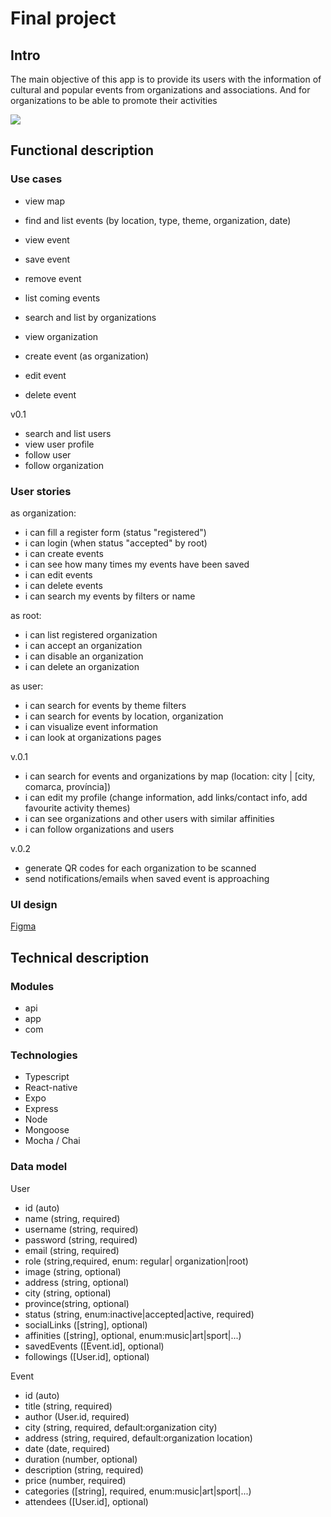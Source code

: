 # Final project

## Intro
The main objective of this app is to provide its users with the information of cultural and popular events from organizations and associations. And for organizations to be able to promote their activities

![](https://media.giphy.com/media/bVcpc4QFNUxkOfCw0E/giphy.gif?cid=790b7611pfkhlontxh9tfrgq291f8sldk4ylh5rqejl0ilfb&ep=v1_gifs_search&rid=giphy.gif&ct=g)

## Functional description

### Use cases

- view map
- find and list events (by location, type, theme, organization, date)
- view event
- save event
- remove event
- list coming events

- search and list by organizations 
- view organization

- create event (as organization)
- edit event
- delete event

v0.1
- search and list users
- view user profile
- follow user
- follow organization


### User stories
as organization:
- i can fill a register form (status "registered")
- i can login (when status "accepted" by root) 
- i can create events
- i can see how many times my events have been saved
- i can edit events
- i can delete events
- i can search my events by filters or name

as root:
- i can list registered organization
- i can accept an organization
- i can disable an organization
- i can delete an organization

as user:
- i can search for events by theme filters
- i can search for events by location, organization
- i can visualize event information
- i can look at organizations pages



v.0.1
- i can search for events and organizations by map (location: city | [city, comarca, província])
- i can edit my profile (change information, add links/contact info, add favourite activity themes)
- i can see organizations and other users with similar affinities
- i can follow organizations and users

v.0.2
- generate QR codes for each organization to be scanned
- send notifications/emails when saved event is approaching

### UI design
[Figma](https://www.figma.com/design/ysEOMIDvNCjH4jZNjZeWKx/Untitled?node-id=1-2)

## Technical description

### Modules
- api
- app
- com

### Technologies
- Typescript
- React-native
- Expo
- Express
- Node
- Mongoose
- Mocha / Chai


### Data model

User
- id (auto)
- name (string, required)
- username (string, required)
- password (string, required)
- email (string, required)
- role (string,required, enum: regular| organization|root)
- image (string, optional)
- address (string, optional)
- city (string, optional)
- province(string, optional)
- status (string, enum:inactive|accepted|active, required)
- socialLinks ([string], optional)
- affinities ([string], optional, enum:music|art|sport|...)
- savedEvents ([Event.id], optional)
- followings ([User.id], optional)


Event
- id (auto)
- title (string, required)
- author (User.id, required)
- city (string, required, default:organization city)
- address (string, required, default:organization location)
- date (date, required)
- duration (number, optional)
- description (string, required)
- price (number, required)
- categories ([string], required, enum:music|art|sport|...)
- attendees ([User.id], optional)